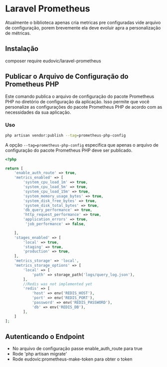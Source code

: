# Laravel Prometheus
Atualmente o biblioteca apenas cria metricas pre configuradas vide arquivo de configuração, porem brevemente ela deve evoluir apra a personalização de métricas.
## Instalação
composer require eudovic/laravel-prometheus

## Publicar o Arquivo de Configuração do Prometheus PHP

Este comando publica o arquivo de configuração do pacote Prometheus PHP no diretório de configuração da aplicação. Isso permite que você personalize as configurações do pacote Prometheus PHP de acordo com as necessidades da sua aplicação.

### Uso

```sh
php artisan vendor:publish --tag=prometheus-php-config
```

A opção `--tag=prometheus-php-config` especifica que apenas o arquivo de configuração do pacote Prometheus PHP deve ser publicado.

```php
<?php

return [
    'enable_auth_route' => true,
    'metrics_enabled' => [
        'system_cpu_load_1m' => true,
        'system_cpu_load_5m' => true,
        'system_cpu_load_15m' => true,
        'system_memory_usage_bytes' => true,
        'system_disk_free_bytes' => true,
        'system_disk_total_bytes' => true,
        'db_query_performance' => true,
        'http_request_performance' => true,
        'application_errors' => true,
         'job_performance' => false,

    ],
    'stages_enabled' => [
        'local' => true,
        'staging' => true,
        'production' => true,
    ],
    'metrics_storage' => 'local',
    'metrics_storage_options' => [
        'local' => [
            'path' => storage_path('logs/query_log.json'),
        ],
        //Redis was not implemented yet
        'redis' => [
            'host' => env('REDIS_HOST'),
            'port' => env('REDIS_PORT'),
            'password' => env('REDIS_PASSWORD'),
            'db' => env('REDIS_DB'),
        ],
    ]
];


````
## Autenticando o Endpoint
- No arquivo de configuração passe enable_auth_route para true
- Rode 'php artisan migrate'
- Rode eudovic:prometheus-make-token para obter o token


